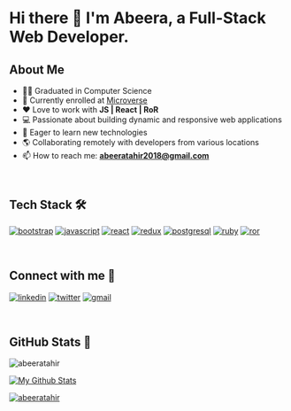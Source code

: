 # Hi there 👋 I'm Abeera, a Full-Stack Web Developer.

## About Me

- 👩‍🎓 Graduated in Computer Science
- 🌱 Currently enrolled at [Microverse](https://www.microverse.org/?grsf=nnlhmv)
- ❤️ Love to work with **JS | React | RoR**
- 💻 Passionate about building dynamic and responsive web applications
- 🚀 Eager to learn new technologies
- 🌎 Collaborating remotely with developers from various locations
- 📫 How to reach me: **abeeratahir2018@gmail.com**

</br>

## Tech Stack 🛠
<a href="https://getbootstrap.com/"><img src='https://img.shields.io/badge/Bootstrap-563D7C?style=for-the-badge&logo=bootstrap&logoColor=white' alt="bootstrap" /></a>
<a href="https://developer.mozilla.org/en-US/docs/Web/JavaScript"><img src='https://img.shields.io/badge/javascript-%23323330.svg?style=for-the-badge&logo=javascript&logoColor=%23F7DF1E' alt="javascript" /></a>
<a href="https://react.dev/"><img src='https://img.shields.io/badge/React-20232A?style=for-the-badge&logo=react&logoColor=61DAFB' alt="react" /></a>
<a href="https://redux.js.org/"><img src='https://img.shields.io/badge/Redux-593D88?style=for-the-badge&logo=redux&logoColor=white' alt="redux" /></a>
<a href="https://www.postgresql.org/"><img src='https://img.shields.io/badge/PostgreSQL-316192?style=for-the-badge&logo=postgresql&logoColor=white' alt="postgresql" /></a>
<a href="https://www.ruby-lang.org/en/"><img src='https://img.shields.io/badge/Ruby-CC342D?style=for-the-badge&logo=ruby&logoColor=white' alt="ruby" /></a>
<a href="https://rubyonrails.org/"><img src='https://img.shields.io/badge/Ruby_on_Rails-CC0000?style=for-the-badge&logo=ruby-on-rails&logoColor=white' alt="ror" /></a>

</br>

## Connect with me 🤝
<a href='https://www.linkedin.com/in/abeera-tahir/'><img src='https://img.shields.io/badge/LinkedIn-0077B5?style=for-the-badge&logo=linkedin&logoColor=white' alt="linkedin" /></a>
<a href='https://twitter.com/AbeeraTahir8'><img src='https://img.shields.io/badge/Twitter-1DA1F2?style=for-the-badge&logo=twitter&logoColor=white' alt="twitter" /></a>
<a href="mailto:abeeratahir2018@gmail.com"><img src='https://img.shields.io/badge/Gmail-D14836?style=for-the-badge&logo=gmail&logoColor=white' alt="gmail" /></a>

</br>

## GitHub Stats 🚀
<img src="https://komarev.com/ghpvc/?username=AbeeraTahir" alt="abeeratahir">

[![My Github Stats](https://github-readme-stats.vercel.app/api?username=AbeeraTahir)](https://github.com/AbeeraTahir/github-readme-stats)

<a href="https://github.com/ryo-ma/github-profile-trophy"><img src="https://github-profile-trophy.vercel.app/?username=AbeeraTahir" alt="abeeratahir" />
